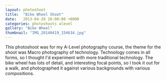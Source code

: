 ```yaml
---
layout: photoshoot
title:  "Bike Wheel Shoot"
date:   2013-04-28 16:00:00 +0000
categories: photoshoots alevel
gallery: "Bike Wheel"
thumbnail: "IMG_20140419_154634.jpg"
---
```

This photoshoot was for my A-Level photography course, the theme for the shoot was Macro photography of technology. Technology comes in all forms, so I thought I'd experiment with more traditional technology. The bike wheel has lots of detail, and interesting focal points, so I took it out for a walk, and photographed it against various backgrounds with various compositions.
